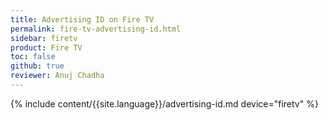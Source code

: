 ```yaml
---
title: Advertising ID on Fire TV
permalink: fire-tv-advertising-id.html
sidebar: firetv
product: Fire TV
toc: false
github: true
reviewer: Anuj Chadha
---
```


{% include content/{{site.language}}/advertising-id.md device="firetv" %}